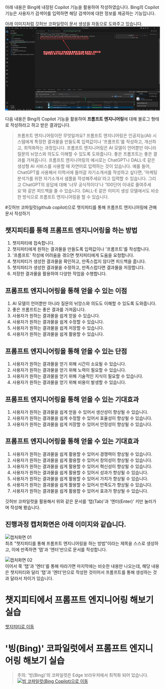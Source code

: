 아래 내용은 Bing에 내장된 Copilot 기능을 활용하여 작성하였습니다.
Bing의 Copilot 기능은 사용자가 검색어를 입력하면 해당 검색어에 대한 정보를 제공하는 기능입니다.

아래 이미지처럼 깃허브 코파일럿이 문서 생성을 자동으로 도와주고 있습니다.
![깃허브 코파일럿 활용 문서작성내용 화면 캡처](githubCopilotCapturedImage.png)

다음 내용은 Bing의 Copilot 기능을 활용하여 **프롬프트 엔지니어링**에 대해 블로그 형태로 작성하라고 하고 받은 결과입니다.
> 프롬프트 엔지니어링이란 무엇일까요? 프롬프트 엔지니어링은 인공지능(AI) 시스템에게 특정한 결과물을 만들도록 입력값이나 '프롬프트'를 작성하고, 개선하고, 최적화하는 과정입니다. 프롬프트 엔지니어링은 AI 모델이 언어뿐만 아니라 질문의 뉘앙스와 의도도 이해할 수 있도록 도와줍니다. 좋은 프롬프트는 좋은 결과를 가져옵니다. 프롬프트 엔지니어링의 예시로는 ChatGPT나 DALL-E 같은 생성형 AI 서비스를 사용할 때 자연어로 입력하는 것이 있습니다. 예를 들어, ChatGPT를 사용해서 이력서에 들어갈 자기소개서를 작성하고 싶다면, '마케팅 분석가를 위한 자기소개서 샘플을 작성해주세요'라고 입력할 수 있습니다. 그리고 ChatGPT의 응답에 대해 '너무 공식적이다'나 '100단어 이내로 줄여주세요'와 같은 피드백을 줄 수 있습니다. DALL-E 같은 이미지 생성 모델에서도 비슷한 방식으로 프롬프트 엔지니어링을 할 수 있습니다.

#깃허브 코파일럿(github copilot)으로 챗지피티를 통해 프롬프트 엔지니어링에 관해 문서 작성하기

## 챗지피티를 통해 프롬프트 엔지니어링을 하는 방법

1. 챗지피티에 접속합니다.
2. 챗지피티에게 원하는 결과물을 만들도록 입력값이나 '프롬프트'를 작성합니다.
3. '프롬프트' 작성에 어려움을 겪으면 챗지피티에게 도움을 요청합니다.
4. 챗지피티가 생성한 결과물을 확인하고, 만족스럽지 않다면 피드백을 줍니다.
5. 챗지피티가 생성한 결과물을 수정하고, 만족스럽다면 결과물을 저장합니다.
6. 저장한 결과물을 활용하여 다양한 작업을 수행합니다.

## 프롬프트 엔지니어링을 통해 얻을 수 있는 이점

1. AI 모델이 언어뿐만 아니라 질문의 뉘앙스와 의도도 이해할 수 있도록 도와줍니다.
2. 좋은 프롬프트는 좋은 결과를 가져옵니다.
3. 사용자가 원하는 결과물을 쉽게 얻을 수 있습니다.
4. 사용자가 원하는 결과물을 쉽게 수정할 수 있습니다.
5. 사용자가 원하는 결과물을 쉽게 저장할 수 있습니다.
6. 사용자가 원하는 결과물을 쉽게 활용할 수 있습니다.  

## 프롬프트 엔지니어링을 통해 얻을 수 있는 단점

1. 사용자가 원하는 결과물을 얻기 위해 시간이 소요될 수 있습니다.
2. 사용자가 원하는 결과물을 얻기 위해 노력이 필요할 수 있습니다.
3. 사용자가 원하는 결과물을 얻기 위해 기술적인 지식이 필요할 수 있습니다.
4. 사용자가 원하는 결과물을 얻기 위해 비용이 발생할 수 있습니다.

## 프롬프트 엔지니어링을 통해 얻을 수 있는 기대효과

1. 사용자가 원하는 결과물을 쉽게 얻을 수 있어서 생산성이 향상될 수 있습니다.
2. 사용자가 원하는 결과물을 쉽게 수정할 수 있어서 효율성이 향상될 수 있습니다.
3. 사용자가 원하는 결과물을 쉽게 저장할 수 있어서 안정성이 향상될 수 있습니다.

## 프롬프트 엔지니어링을 통해 얻을 수 있는 기대효과

1. 사용자가 원하는 결과물을 쉽게 활용할 수 있어서 경쟁력이 향상될 수 있습니다.  
2. 사용자가 원하는 결과물을 쉽게 활용할 수 있어서 창의성이 향상될 수 있습니다.  
3. 사용자가 원하는 결과물을 쉽게 활용할 수 있어서 혁신성이 향상될 수 있습니다.
4. 사용자가 원하는 결과물을 쉽게 활용할 수 있어서 성과가 향상될 수 있습니다.
5. 사용자가 원하는 결과물을 쉽게 활용할 수 있어서 가치가 향상될 수 있습니다.
6. 사용자가 원하는 결과물을 쉽게 활용할 수 있어서 만족도가 향상될 수 있습니다.
7. 사용자가 원하는 결과물을 쉽게 활용할 수 있어서 효과가 향상될 수 있습니다.


깃허브 코파일럿을 활용해서 위와 같은 문서를 '탭(Tab)'과 '엔터(Enter)' 키만 눌러가며 작성해 봤습니다.

## 진행과정 캡처화면은 아래 이미지와 같습니다.
![캡처화면 01](https://github.com/durume/Citizen-Developer-Study/assets/83335854/7c8ee044-6649-4af7-8fe4-906aa954435d)  
최초 "챗지피티를 통해 프롬프트 엔지니어링을 하는 방법"이라는 제목을 스스로 생성하고, 이에 만족하면 '탭'과 '엔터'만으로 문서를 작성합니다.  

![캡처화면 02](https://github.com/durume/Citizen-Developer-Study/assets/83335854/9cd2393f-1766-47ce-8a7c-df595e0426bb)  
이어서 쭉 '탭'과 '엔터'를 통해 따라가면 마지막에는 비슷한 내용만 나오는데, 해당 내용은 챗지피티와 달리 '탭'과 '엔터'만으로 작성한 것이어서 프롬프트를 통해 생성하는 것과 달라서 차이가 있습니다.

# 챗지피티에서 프롬프트 엔지니어링 해보기 실습
[챗지피티로 이동](chat.openai.com)

# '빙(Bing)' 코파일럿에서 프롬프트 엔지니어링 해보기 실습
> 주의: '빙(Bing)'의 코파일럿은 Edge 브라우저에서 최적화 되어 있습니다.
[![빙 코파일럿(Bing Copilot)으로 이동](https://github.com/durume/Citizen-Developer-Study/assets/83335854/201fc555-1468-455e-aec2-8ecb07e9bf66)
](https://www.bing.com/copilot)


